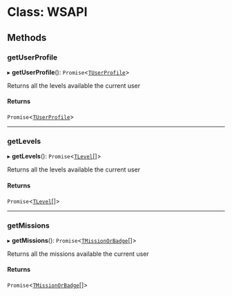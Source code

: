 # Class: WSAPI

## Methods

### getUserProfile

▸ **getUserProfile**(): `Promise`<[`TUserProfile`](../interfaces/TUserProfile.md)\>

Returns all the levels available the current user

#### Returns

`Promise`<[`TUserProfile`](../interfaces/TUserProfile.md)\>

___

### getLevels

▸ **getLevels**(): `Promise`<[`TLevel`](../interfaces/TLevel.md)[]\>

Returns all the levels available the current user

#### Returns

`Promise`<[`TLevel`](../interfaces/TLevel.md)[]\>

___

### getMissions

▸ **getMissions**(): `Promise`<[`TMissionOrBadge`](../interfaces/TMissionOrBadge.md)[]\>

Returns all the missions available the current user

#### Returns

`Promise`<[`TMissionOrBadge`](../interfaces/TMissionOrBadge.md)[]\>
